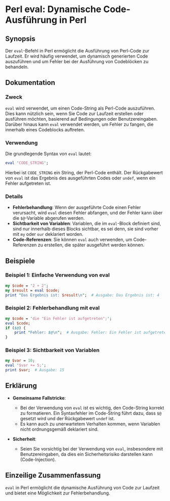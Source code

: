 <!--
Meta Description: # Perl eval: Dynamische Code-Ausführung in Perl ## Synopsis Der `eval`-Befehl in Perl ermöglicht die Ausführung von Perl-Code zur Laufzeit. Er wird hä...
Meta Keywords: eval, code, perl, von, fehler
-->

# Perl eval: Dynamische Code-Ausführung in Perl

## Synopsis
Der `eval`-Befehl in Perl ermöglicht die Ausführung von Perl-Code zur Laufzeit. Er wird häufig verwendet, um dynamisch generierten Code auszuführen und um Fehler bei der Ausführung von Codeblöcken zu behandeln.

## Dokumentation
### Zweck
`eval` wird verwendet, um einen Code-String als Perl-Code auszuführen. Dies kann nützlich sein, wenn Sie Code zur Laufzeit erstellen oder ausführen möchten, basierend auf Bedingungen oder Benutzereingaben. Darüber hinaus kann `eval` verwendet werden, um Fehler zu fangen, die innerhalb eines Codeblocks auftreten.

### Verwendung
Die grundlegende Syntax von `eval` lautet:

```perl
eval 'CODE_STRING';
```

Hierbei ist `CODE_STRING` ein String, der Perl-Code enthält. Der Rückgabewert von `eval` ist das Ergebnis des ausgeführten Codes oder `undef`, wenn ein Fehler aufgetreten ist.

### Details
- **Fehlerbehandlung**: Wenn der ausgeführte Code einen Fehler verursacht, wird `eval` diesen Fehler abfangen, und der Fehler kann über die `$@`-Variable abgerufen werden.
- **Sichtbarkeit von Variablen**: Variablen, die im `eval`-Block definiert sind, sind nur innerhalb dieses Blocks sichtbar, es sei denn, sie sind vorher mit `my` oder `our` deklariert worden.
- **Code-Referenzen**: Sie können `eval` auch verwenden, um Code-Referenzen zu erstellen, die später ausgeführt werden können.

## Beispiele
### Beispiel 1: Einfache Verwendung von eval
```perl
my $code = '2 + 2';
my $result = eval $code;
print "Das Ergebnis ist: $result\n";  # Ausgabe: Das Ergebnis ist: 4
```

### Beispiel 2: Fehlerbehandlung mit eval
```perl
my $code = 'die "Ein Fehler ist aufgetreten";';
eval $code;
if ($@) {
    print "Fehler: $@\n";  # Ausgabe: Fehler: Ein Fehler ist aufgetreten
}
```

### Beispiel 3: Sichtbarkeit von Variablen
```perl
my $var = 10;
eval '$var += 5;';
print $var;  # Ausgabe: 15
```

## Erklärung
- **Gemeinsame Fallstricke**: 
  - Bei der Verwendung von `eval` ist es wichtig, den Code-String korrekt zu formatieren. Ein Syntaxfehler im Code-String führt dazu, dass `$@` gesetzt wird und der Rückgabewert `undef` ist.
  - Es kann auch zu unerwartetem Verhalten kommen, wenn Variablen nicht ordnungsgemäß deklariert sind.
  
- **Sicherheit**: 
  - Seien Sie vorsichtig bei der Verwendung von `eval`, insbesondere mit Benutzereingaben, da dies ein Sicherheitsrisiko darstellen kann (Code-Injection).

## Einzeilige Zusammenfassung
`eval` in Perl ermöglicht die dynamische Ausführung von Code zur Laufzeit und bietet eine Möglichkeit zur Fehlerbehandlung.